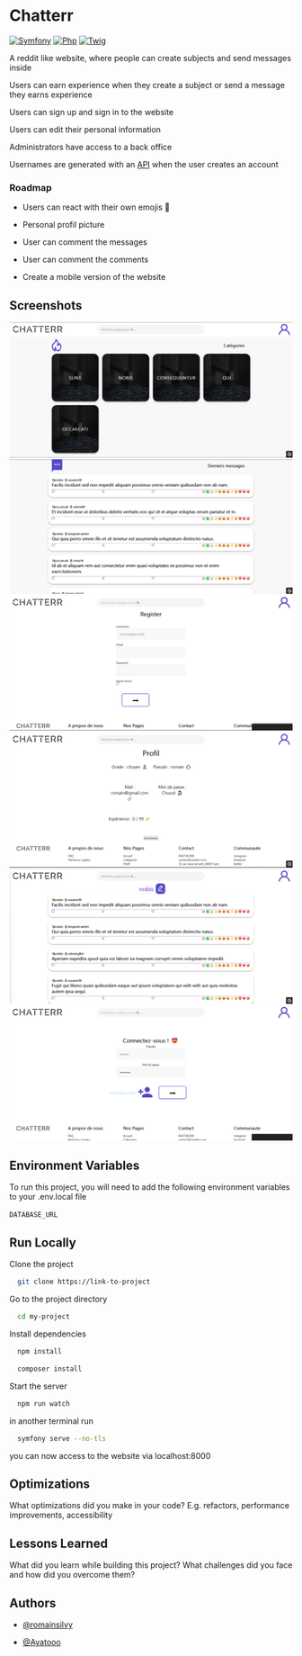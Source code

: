 # Chatterr

[![Symfony](https://img.shields.io/badge/Framework-Symfony-lightgrey)](https://symfony.com/)
[![Php](https://img.shields.io/badge/Language-PHP-9cf)](https://php.net/)
[![Twig](https://img.shields.io/badge/Language-Twig-success)](http://www.gnu.org/licenses/agpl-3.0)


A reddit like website, where people can create subjects and send messages inside

Users can earn experience when they create a subject or send a message they earns experience

Users can sign up and sign in to the website

Users can edit their personal information

Administrators have access to a back office 

Usernames are generated with an [API](https://rapidapi.com/mrsonj/api/random-username-generate/) when the user creates an account


### Roadmap

- Users can react with their own emojis 🦧

- Personal profil picture

- User can comment the messages

- User can comment the comments

- Create a mobile version of the website


## Screenshots

![App Screenshot](githubAssets/1.png)
![App Screenshot](githubAssets/2.png)
![App Screenshot](githubAssets/3.png)
![App Screenshot](githubAssets/4.png)
![App Screenshot](githubAssets/5.png)
![App Screenshot](githubAssets/6.png)



## Environment Variables

To run this project, you will need to add the following environment variables to your .env.local file

`DATABASE_URL`


## Run Locally

Clone the project

```bash
  git clone https://link-to-project
```

Go to the project directory

```bash
  cd my-project
```

Install dependencies

```bash
  npm install
```
```bash
  composer install
```

Start the server

```bash
  npm run watch
```
in another terminal run 
```bash
  symfony serve --no-tls
```

you can now access to the website via localhost:8000


## Optimizations

What optimizations did you make in your code? E.g. refactors, performance improvements, accessibility


## Lessons Learned

What did you learn while building this project? What challenges did you face and how did you overcome them?


## Authors

- [@romainsilvy](https://github.com/romainsilvy)

- [@Ayatooo](https://github.com/Ayatooo)

